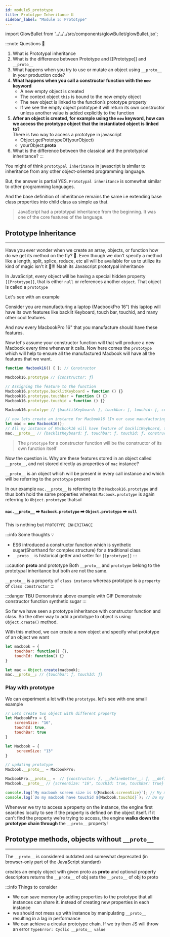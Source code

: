 ```yaml
---
id: module5_prototype
title: Prototype Inheritance ⛓
sidebar_label: "Module 5: Prototype"
---
```


import GlowBullet from '../../../src/components/glowBullet/glowBullet.jsx';

:::note Questions 🤔
1. What is Prototypal inheritance
2. What is the difference between Prototype and [[Prototype]] and `__proto__`
3. What happens when you try to use or mutate an object using `__proto__` in your production code?
4. **What happens when you call a constructor function with the `new` keyword**
   * A new empty object is created
   * The context object `this` is bound to the new empty object
   * The new object is linked to the function’s prototype property
   * If we see the empty object prototype it will return its own constructor unless another value is added explicitly to the function 
5. **After an object is created, for example using the `new` keyword, how can we access the prototype object that the instantiated object is linked to?** <br/>
    There is two way to access a prototype in javascript
    * Object.getPrototypeOf(yourObject)
    * yourObject.__proto__
6. What is the difference between the classical and the prototypical inheritance?
:::

You might of think `prototypal inheritance` in javascript is similar to inheritance from any other object-oriented programming language.

But, the answer is partial YES. `Prototypal inheritance` is somewhat similar to other programming languages.

And the base definition of inheritance remains the same i.e extending base class properties into child class as simple as that.

> JavaScript had a prototypal inheritance from the beginning. It was one of the core features of the language.

## Prototype Inheritance
----

Have you ever wonder when we create an array, objects, or function how do we get its method on the fly? 🤔. Even though we don't specify a method like a length, split, splice, reduce, etc all will be available for us to utilize its kind of magic isn't it 🔮!!! Naah its Javascript prototypal inheritance 

In JavaScript, every object will be having a special hidden property `[[Prototype]]`, that is either `null` or references another `object`. That object is called a `prototype`

Let's see with an example 

Consider you are manufacturing a laptop (MacbookPro 16") this laptop will have its own features like backlit Keyboard, touch bar, touchid, and many other cool features. 

And now every MacbookPro 16" that you manufacture should have these features.

Now let's assume your constructor function will that will produce a new Macbook every time whenever it calls. Now here comes the `prototype` which will help to ensure all the manufactured Macbook will have all the features that we want.

```js 
function Macbook16() { }; // Constructor

Macbook16.prototype // {constructor: ƒ}

// Assigning the feature to the function
Macbook16.prototype.backlitKeyboard = function () {}
Macbook16.prototype.touchbar = function () {}
Macbook16.prototype.touchid = function () {}

Macbook16.prototype // {backlitKeyboard: ƒ, touchbar: ƒ, touchid: ƒ, constructor: ƒ}

// now lets create an instance for Macbook16 (In our case manufacturing Macbook)
let mac = new Macbook16();
// All my instance of Macbook16 will have feature of backlitKeyboard, touchbar and touchid 
mac.__proto__ // {backlitKeyboard: ƒ, touchbar: ƒ, touchid: ƒ, constructor: ƒ}
```

> The `prototype` for a constructor function will be the constructor of its own function itself

Now the question is. Why are these features stored in an object called `__proto__`, and not stored directly as properties of `mac` instance?


`__proto__` is an object which will be present in every call instance and which will be referring to the `prototype` present 

In our example `mac.__proto__` is referring to the `Macbook16.prototype` and thus both hold the same properties whereas `Macbook.prototype` is again referring to `Object.prototype` thatsol


#### `mac.__proto__` ➡️ `Macbook.prototype` ➡️ `Object.prototype` ➡️ `null`

This is nothing but `PROTOTYPE INHERITANCE`

:::info Some thoughts 💡
* ES6 introduced a constructor function which is synthetic sugar(Shorthand for complex structure) for a traditional class
* `__proto__` is historical getter and setter for `[[prototype]]` 
:::

:::caution __proto__ and prototype
Both `__proto__` and `prototype` belong to the prototypal inheritance but both are not the same.

`__proto__` is a property of `class instance` whereas prototype is a `property` of `class constructor`
:::

:::danger TBU
Demonstrate above example with GIF
Demonstrate constructor function synthetic sugar
:::

So far we have seen a prototype inheritance with constructor function and class. So the other way to add a prototype to object is using `Object.create()` method. 

With this method, we can create a new object and specify what prototype of an object we want

```js
let macbook = {
    touchbar: function() {},
    touchId: function() {}
}

let mac = Object.create(macbook);
mac.__proto__; // {touchbar: ƒ, touchId: ƒ}
```

### Play with prototype

We can experiment a lot with the `prototype`. let's see with one small example

```js
// Lets create two object with different property
let MacbookPro = {
    screenSize: "16",
    touchId: true,
    touchBar: true
}

let Macbook = {
     screenSize: "13"
}

// updating prototype
Macbook.__proto__ = MacbookPro;

MacbookPro.__proto__ =  // {constructor: ƒ, __defineGetter__: ƒ, __defineSetter__: ƒ, hasOwnProperty: ƒ, __lookupGetter__: ƒ, …}
Macbook.__proto__ // {screenSize: "16", touchId: true, touchBar: true}

console.log(`My macbook screen size is ${Macbook.screenSize}`); // My macbook screen size is 13
console.log(`Do my macbook have touchid ${Macbook.touchId}`); // Do my macbook have touchid
```

Whenever we try to access a property on the instance, the engine first searches locally to see if the property is defined on the object itself. if it can't find the property we're trying to access, the engine **walks down the prototype chain through** the `__proto__` property!

## Prototype methods, objects without `__proto__` 
----

The `__proto__` is considered outdated and somewhat deprecated (in browser-only part of the JavaScript standard)


<GlowBullet highlightWord="Object.create(proto[, descriptors])"> creates an empty object with given proto as __proto__ and optional property descriptors</GlowBullet>
<GlowBullet highlightWord="Object.getPrototypeOf(obj)"> returns the `__proto__` of obj</GlowBullet>
<GlowBullet highlightWord="Object.setPrototypeOf(obj, proto)"> sets the `__proto__` of obj to proto</GlowBullet>


:::info Things to consider
* We can save memory by adding properties to the prototype that all instances can share it. instead of creating new properties in each instance
* we should not mess up with instance by manipulating `__proto__` resulting in a lag in performance 
* We can achieve a circular prototype chain. If we try then JS will throw an error `TypeError: Cyclic __proto__ value`